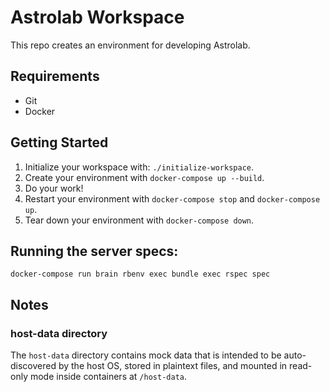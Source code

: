 # Astrolab Workspace

This repo creates an environment for developing Astrolab.
 
## Requirements

* Git
* Docker

## Getting Started

1. Initialize your workspace with: `./initialize-workspace`.
2. Create your environment with `docker-compose up --build`.
3. Do your work!
4. Restart your environment with `docker-compose stop` and `docker-compose up`.
5. Tear down your environment with `docker-compose down`.

## Running the server specs:

`docker-compose run brain rbenv exec bundle exec rspec spec`

## Notes

### host-data directory

The `host-data` directory contains mock data that is intended to be auto-discovered by the host OS, stored in plaintext files, and mounted in read-only mode inside containers at `/host-data`.

